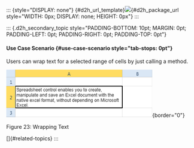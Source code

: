 ::: {style="DISPLAY: none"}
[](ms-xhelp:///?Id=d2h_url_template){#d2h_url_template}![](!package_url!){#d2h_package_url style="WIDTH: 0px; DISPLAY: none; HEIGHT: 0px"}
:::

::: {.d2h_secondary_topic style="PADDING-BOTTOM: 10pt; MARGIN: 0pt; PADDING-LEFT: 0pt; PADDING-RIGHT: 0pt; PADDING-TOP: 0pt"}
#### Use Case Scenario {#use-case-scenario style="tab-stops: 0pt"}

Users can wrap text for a selected range of cells by just calling a method.

![](ImagesExt/image86_28.png){border="0"}

Figure 23: Wrapping Text

[]{#related-topics}
:::
